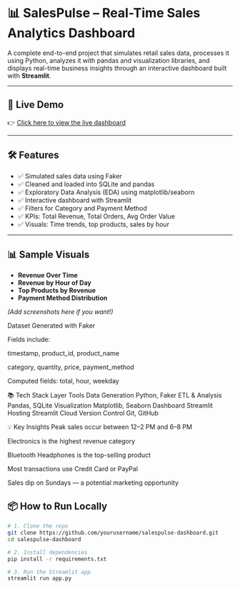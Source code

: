 # 📊 SalesPulse – Real-Time Sales Analytics Dashboard

A complete end-to-end project that simulates retail sales data, processes it using Python, analyzes it with pandas and visualization libraries, and displays real-time business insights through an interactive dashboard built with **Streamlit**.

---

## 🚀 Live Demo

👉 [Click here to view the live dashboard](https://salespulse-dashboard-rnumfr8kx9qwk2c5a4zm4k.streamlit.app)


---

## 🛠️ Features

- ✅ Simulated sales data using Faker
- ✅ Cleaned and loaded into SQLite and pandas
- ✅ Exploratory Data Analysis (EDA) using matplotlib/seaborn
- ✅ Interactive dashboard with Streamlit
- ✅ Filters for Category and Payment Method
- ✅ KPIs: Total Revenue, Total Orders, Avg Order Value
- ✅ Visuals: Time trends, top products, sales by hour

---

## 📊 Sample Visuals

- **Revenue Over Time**
- **Revenue by Hour of Day**
- **Top Products by Revenue**
- **Payment Method Distribution**

_(Add screenshots here if you want!)_

Dataset
Generated with Faker

Fields include:

timestamp, product_id, product_name

category, quantity, price, payment_method

Computed fields: total, hour, weekday

📚 Tech Stack
Layer	Tools
Data Generation	Python, Faker
ETL & Analysis	Pandas, SQLite
Visualization	Matplotlib, Seaborn
Dashboard	Streamlit
Hosting	Streamlit Cloud
Version Control	Git, GitHub

💡 Key Insights
Peak sales occur between 12–2 PM and 6–8 PM

Electronics is the highest revenue category

Bluetooth Headphones is the top-selling product

Most transactions use Credit Card or PayPal

Sales dip on Sundays — a potential marketing opportunity


## 📦 How to Run Locally

```bash
# 1. Clone the repo
git clone https://github.com/yourusername/salespulse-dashboard.git
cd salespulse-dashboard

# 2. Install dependencies
pip install -r requirements.txt

# 3. Run the Streamlit app
streamlit run app.py
  
